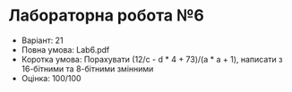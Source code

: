 # Лабораторна робота №6

- Варіант: 21
- Повна умова: Lab6.pdf
- Коротка умова: Порахувати (12/c - d * 4 + 73)/(a * a + 1), написати з 16-бітними та 8-бітними змінними
- Оцінка: 100/100
